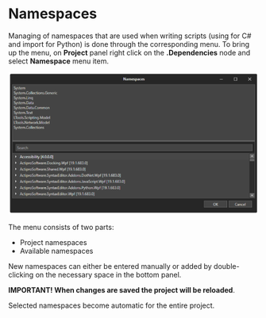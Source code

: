 # Namespaces

Managing of namespaces that are used when writing scripts (using for C# and import for Python) is done through the corresponding menu. To bring up the menu, on **Project** panel right click on the **.Dependencies** node and select **Namespace** menu item.

![](<../../.gitbook/assets/Namespaces.png>)

The menu consists of two parts:

* Project namespaces
* Available namespaces

New namespaces can either be entered manually or added by double-clicking on the necessary space in the bottom panel. 

**IMPORTANT! When changes are saved the project will be reloaded**.

Selected namespaces become automatic for the entire project.
